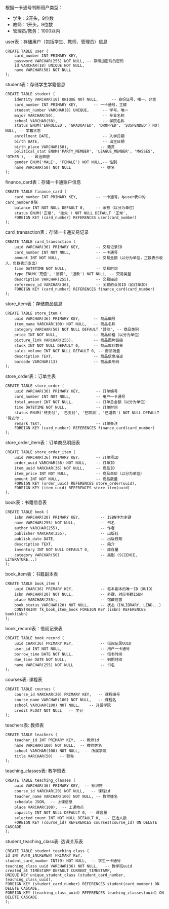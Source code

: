 根据一卡通号判断用户类型：
- 学生：2开头，9位数
- 教师：1开头，9位数
- 管理员/教务：1000以内

user表：存储用户（包括学生、教师、管理员）信息

    CREATE TABLE user (
        card_number INT PRIMARY KEY,
        password VARCHAR(255) NOT NULL, -- 存储加密后的密码
        id VARCHAR(18) UNIQUE NOT NULL,
        name VARCHAR(50) NOT NULL
    );

student表：存储学生学籍信息

    CREATE TABLE student (
        identity VARCHAR(18) UNIQUE NOT NULL,      -- 身份证号，唯一，非空
        card_number INT PRIMARY KEY,       -- 一卡通号，主键
        student_number VARCHAR(8) UNIQUE,      -- 学号，唯一
        major VARCHAR(50),                     -- 专业名称
        school VARCHAR(50),                    -- 学院名称
        status ENUM('ENROLLED', 'GRADUATED', 'DROPPED', 'SUSPENDED') NOT NULL, -- 学籍状态
        enrollment DATE,                       -- 入学日期
        birth DATE,                            -- 出生日期
        birth_place VARCHAR(50),              -- 籍贯
        political_stat ENUM('PARTY_MEMBER', 'LEAGUE_MEMBER', 'MASSES', 'OTHER'), -- 政治面貌
        gender ENUM('MALE', 'FEMALE') NOT NULL,-- 性别
        name VARCHAR(50) NOT NULL             -- 姓名
    );

finance_card表：存储一卡通账户信息

    CREATE TABLE finance_card (
        card_number INT PRIMARY KEY,        -- 一卡通号，与user表中的card_number关联
        balance INT NOT NULL DEFAULT 0,     -- 余额（以分为单位）
        status ENUM('正常', '挂失') NOT NULL DEFAULT '正常',
        FOREIGN KEY (card_number) REFERENCES user(card_number)
    );

card_transaction表：存储一卡通交易记录

    CREATE TABLE card_transaction (
        uuid VARCHAR(36) PRIMARY KEY,       -- 交易记录ID
        card_number INT NOT NULL,           -- 一卡通号
        amount INT NOT NULL,                -- 交易金额（以分为单位，正数表示收入，负数表示支出）
        time DATETIME NOT NULL,             -- 交易时间
        type ENUM('充值', '消费', '退款') NOT NULL, -- 交易类型
        description VARCHAR(255),           -- 交易描述
        reference_id VARCHAR(36),           -- 关联的业务ID（如订单ID）
        FOREIGN KEY (card_number) REFERENCES finance_card(card_number)
    );

store_item表：存储商品信息

    CREATE TABLE store_item (
        uuid VARCHAR(36) PRIMARY KEY,      -- 商品编号
        item_name VARCHAR(100) NOT NULL,   -- 商品名称
        category VARCHAR(50) NOT NULL DEFAULT '其他', -- 商品类别
        price INT NOT NULL,                -- 商品价格（以分为单位）
        picture_link VARCHAR(255),         -- 商品图片链接
        stock INT NOT NULL DEFAULT 0,      -- 商品库存数量
        sales_volume INT NOT NULL DEFAULT 0, -- 商品销量
        description TEXT,                  -- 商品信息描述
        barcode VARCHAR(13)                -- 商品条形码
    );

store_order表：订单主表

    CREATE TABLE store_order (
        uuid VARCHAR(36) PRIMARY KEY,       -- 订单编号
        card_number INT NOT NULL,           -- 用户一卡通号
        total_amount INT NOT NULL,          -- 订单总金额（以分为单位）
        time DATETIME NOT NULL,             -- 订单时间
        status ENUM('待支付', '已支付', '已取消', '已退款') NOT NULL DEFAULT '待支付',
        remark TEXT,                        -- 订单备注
        FOREIGN KEY (card_number) REFERENCES finance_card(card_number)
    );

store_order_item表：订单商品明细表

    CREATE TABLE store_order_item (
        uuid VARCHAR(36) PRIMARY KEY,       -- 订单项ID
        order_uuid VARCHAR(36) NOT NULL,    -- 订单ID
        item_uuid VARCHAR(36) NOT NULL,     -- 商品ID
        item_price INT NOT NULL,            -- 商品单价（以分为单位）
        amount INT NOT NULL,                -- 商品数量
        FOREIGN KEY (order_uuid) REFERENCES store_order(uuid),
        FOREIGN KEY (item_uuid) REFERENCES store_item(uuid)
    );

book表：书籍信息表

    CREATE TABLE book (
        isbn VARCHAR(20) PRIMARY KEY,         -- ISBN作为主键
        name VARCHAR(255) NOT NULL,           -- 书名
        author VARCHAR(255),                  -- 作者
        publisher VARCHAR(255),               -- 出版社
        publish_date DATE,                    -- 出版日期
        description TEXT,                     -- 简介
        inventory INT NOT NULL DEFAULT 0,     -- 库存量
        category VARCHAR(50)                  -- 类别 (SCIENCE, LITERATURE...)
    );

book_item表：书籍副本表

    CREATE TABLE book_item (
        uuid CHAR(36) PRIMARY KEY,            -- 每本副本的唯一ID（UUID）
        isbn VARCHAR(20) NOT NULL,            -- 外键，对应书籍ISBN
        place VARCHAR(255),                   -- 馆藏位置
        book_status VARCHAR(20) NOT NULL,     -- 状态（INLIBRARY, LEND...）
        CONSTRAINT fk_book_item_book FOREIGN KEY (isbn) REFERENCES book(isbn)
    );

book_record表：借阅记录表

    CREATE TABLE book_record (
        uuid CHAR(36) PRIMARY KEY,            -- 借阅记录UUID
        user_id INT NOT NULL,                 -- 用户一卡通号
        borrow_time DATE NOT NULL,            -- 借书时间
        due_time DATE NOT NULL,               -- 到期时间
        name VARCHAR(255) NOT NULL            -- 书名
    );

courses表: 课程表

    CREATE TABLE courses (
        course_id VARCHAR(20) PRIMARY KEY,   -- 课程编号
        course_name VARCHAR(100) NOT NULL,   -- 课程名
        school VARCHAR(100) NOT NULL,    -- 开设学院
        credit FLOAT NOT NULL   -- 学分
    );

teachers表: 教师表

    CREATE TABLE teachers (
        teacher_id INT PRIMARY KEY,  -- 教师id
        name VARCHAR(100) NOT NULL,  -- 教师姓名
        school VARCHAR(100) NOT NULL,  -- 所属学院
        title VARCHAR(50)   -- 职称
    );

teaching_classes表: 教学班表

    CREATE TABLE teaching_classes (
        uuid VARCHAR(36) PRIMARY KEY,  -- 标识符
        course_id VARCHAR(20) NOT NULL,   -- 课程id
        teacher_name VARCHAR(100) NOT NULL, -- 教师姓名
        schedule JSON,  -- 上课信息
        place VARCHAR(100),  -- 上课地点
        capacity INT NOT NULL DEFAULT 0, -- 课容量
        selected_count INT NOT NULL DEFAULT 0,  -- 已选人数
        FOREIGN KEY (course_id) REFERENCES courses(course_id) ON DELETE CASCADE
    );

student_teaching_class表: 选课关系表

    CREATE TABLE student_teaching_class (
    id INT AUTO_INCREMENT PRIMARY KEY,  
    student_card_number INT(9) NOT NULL,  -- 学生一卡通号
    teaching_class_uuid VARCHAR(36) NOT NULL,   -- 教学班uuid
    created_at TIMESTAMP DEFAULT CURRENT_TIMESTAMP,
    UNIQUE KEY unique_student_class (student_card_number, teaching_class_uuid),
    FOREIGN KEY (student_card_number) REFERENCES student(card_number) ON DELETE CASCADE,
    FOREIGN KEY (teaching_class_uuid) REFERENCES teaching_classes(uuid) ON DELETE CASCADE
    );
